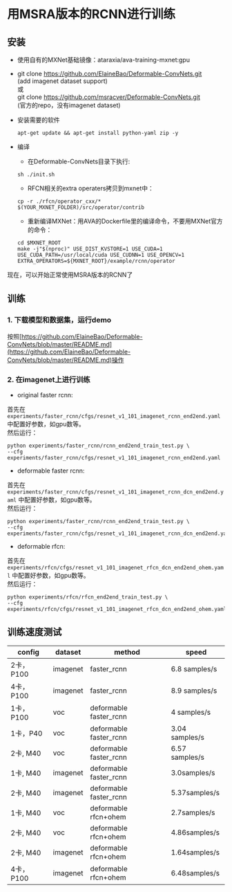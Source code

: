 # 用MSRA版本的RCNN进行训练

## 安装
* 使用自有的MXNet基础镜像：ataraxia/ava-training-mxnet:gpu
* git clone https://github.com/ElaineBao/Deformable-ConvNets.git        
(add imagenet dataset support)      
或    
git clone https://github.com/msracver/Deformable-ConvNets.git     
(官方的repo，没有imagenet dataset)
* 安装需要的软件
  ```
  apt-get update && apt-get install python-yaml zip -y
  ```

* 编译
  * 在Deformable-ConvNets目录下执行:
  ```
  sh ./init.sh
  ```
  * RFCN相关的extra operaters拷贝到mxnet中：
  ```
  cp -r ./rfcn/operator_cxx/*  $(YOUR_MXNET_FOLDER)/src/operator/contrib
  ```
  * 重新编译MXNet：用AVA的Dockerfile里的编译命令，不要用MXNet官方的命令：
  
  ```
  cd $MXNET_ROOT
  make -j"$(nproc)" USE_DIST_KVSTORE=1 USE_CUDA=1 USE_CUDA_PATH=/usr/local/cuda USE_CUDNN=1 USE_OPENCV=1 EXTRA_OPERATORS=${MXNET_ROOT}/example/rcnn/operator
  ```

现在，可以开始正常使用MSRA版本的RCNN了

## 训练
### 1. 下载模型和数据集，运行demo
按照[https://github.com/ElaineBao/Deformable-ConvNets/blob/master/README.md](https://github.com/ElaineBao/Deformable-ConvNets/blob/master/README.md)操作

### 2. 在imagenet上进行训练
- original faster rcnn:

首先在 `experiments/faster_rcnn/cfgs/resnet_v1_101_imagenet_rcnn_end2end.yaml`
中配置好参数，如gpu数等。    
然后运行：

```
python experiments/faster_rcnn/rcnn_end2end_train_test.py \
--cfg experiments/faster_rcnn/cfgs/resnet_v1_101_imagenet_rcnn_end2end.yaml
```

- deformable faster rcnn:

首先在 `experiments/faster_rcnn/cfgs/resnet_v1_101_imagenet_rcnn_dcn_end2end.yaml`
中配置好参数，如gpu数等。    
然后运行：

```
python experiments/faster_rcnn/rcnn_end2end_train_test.py \
--cfg experiments/faster_rcnn/cfgs/resnet_v1_101_imagenet_rcnn_dcn_end2end.yaml
```

- deformable rfcn:

首先在 `experiments/rfcn/cfgs/resnet_v1_101_imagenet_rfcn_dcn_end2end_ohem.yaml`
中配置好参数，如gpu数等。    
然后运行：

```
python experiments/rfcn/rfcn_end2end_train_test.py \
--cfg experiments/rfcn/cfgs/resnet_v1_101_imagenet_rfcn_dcn_end2end_ohem.yaml
```

## 训练速度测试
| config | dataset | method | speed |
|---|---|---|---|
|2卡，P100|imagenet|faster_rcnn| 6.8 samples/s|
|4卡，P100 |imagenet|faster_rcnn| 8.9 samples/s|
|1卡，P100 |voc | deformable faster_rcnn | 4 samples/s|
|1卡，P40 | voc | deformable faster_rcnn | 3.04 samples/s |
|2卡, M40 | voc|deformable faster_rcnn| 6.57 samples/s|
|1卡, M40|imagenet|deformable faster_rcnn |3.0samples/s|
|2卡, M40|imagenet| deformable faster_rcnn | 5.37samples/s |
|1卡, M40|voc|deformable rfcn+ohem | 2.7samples/s|
|2卡, M40|voc|deformable rfcn+ohem |4.86samples/s|
|2卡, M40|imagenet| deformable rfcn+ohem| 1.64samples/s|
|4卡，P100|imagenet| deformable rfcn+ohem |6.48samples/s|


